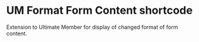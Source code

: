 # UM Format Form Content shortcode
Extension to Ultimate Member for display of changed format of form content.
